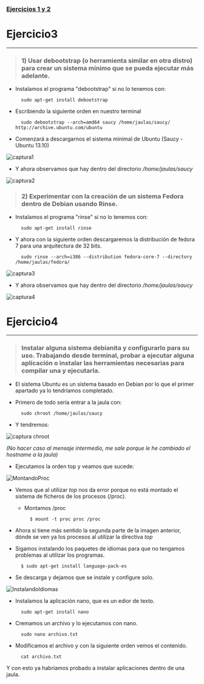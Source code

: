 ### [Ejercicios 1 y 2](https://github.com/oskyar/InfraestructuraVirtual/edit/master/Tema2/Ejercicios1y2.md)


# Ejercicio3
------------

> ### 1) Usar debootstrap (o herramienta similar en otra distro) para crear un sistema mínimo que se pueda ejecutar más adelante.

+ Instalamos el programa "debootstrap" si no lo tenemos con:

		sudo apt-get install debootstrap

+ Escribiendo la siguiente orden en nuestro terminal 

		sudo debootstrap --arch=amd64 saucy /home/jaulas/saucy/ http://archive.ubuntu.com/ubuntu
	
+ Comenzará a descargarnos el sistema minimal de Ubuntu (Saucy - Ubuntu 13.10)

![captura1](https://raw.github.com/oskyar/InfraestructuraVirtual/master/Tema2/img/Ejercicio%203%20a%29%20.png)

+ Y ahora observamos que hay dentro del directorio */home/jaulas/saucy*

![captura2](https://raw.github.com/oskyar/InfraestructuraVirtual/master/Tema2/img/Ejercicio%203%20a%29%202.png)

> ### 2) Experimentar con la creación de un sistema Fedora dentro de Debian usando Rinse.
	
+ Instalamos el programa "rinse" si no lo tenemos con:

		sudo apt-get install rinse

+ Y ahora con la siguiente orden descargaremos la distribución de fedora 7 para una arquitectura de 32 bits.

		sudo rinse --arch=i386 --distribution fedora-core-7 --directory /home/jaulas/fedora/

![captura3](https://raw.github.com/oskyar/InfraestructuraVirtual/master/Tema2/img/Ejercicio%203%20b%29%201.png)

+ Y ahora observamos que hay dentro del directorio */home/jaulas/saucy*

![captura4](https://raw.github.com/oskyar/InfraestructuraVirtual/master/Tema2/img/Ejercicio%203%20b%29%202.png)


# Ejercicio4
------------

> ### Instalar alguna sistema debianita y configurarlo para su uso. Trabajando desde terminal, probar a ejecutar alguna aplicación o instalar las herramientas necesarias para compilar una y ejecutarla.

+ El sistema Ubuntu es un sistema basado en Debian por lo que el primer apartado ya lo tendríamos completado.

+ Primero de todo sería entrar a la jaula con:

		sudo chroot /home/jaulas/saucy

+ Y tendremos:

![captura chroot](https://raw.github.com/oskyar/InfraestructuraVirtual/master/Tema2/img/Ejercicio4-chroot-jaula-saucy.png)

*(No hacer caso al mensaje intermedio, me sale porque le he cambiado el hostname a la jaula)*


+ Ejecutamos la orden top y veamos que sucede:

![MontandoProc](https://raw.github.com/oskyar/InfraestructuraVirtual/master/Tema2/img/Ejercicio4-montandoProc.png)

+ Vemos que al utilizar *top* nos da error porque no está montado el sistema de ficheros de los procesos (/proc). 

	+ Montamos /proc

			$ mount -t proc proc /proc
		
+ Ahora si tiene más sentido la segunda parte de la imagen anterior, dónde se ven ya los procesos al utilizar la directiva *top*




+ Sigamos instalando los paquetes de idiomas para que no tengamos problemas al utilizar los programas.

		$ sudo apt-get install language-pack-es

+ Se descarga y dejamos que se instale y configure solo.

![InstalandoIdiomas](https://raw.github.com/oskyar/InfraestructuraVirtual/master/Tema2/img/Ejercicio4-instalandoIdiomas.png)


+ Instalamos la aplicación nano, que es un edior de texto.

		sudo apt-get install nano

+ Cremamos un archivo y lo ejecutamos con nano.

		sudo nano archivo.txt 

+ Modificamos el archivo y con la siguiente orden vemos el contenido.

		cat archivo.txt

Y con esto ya habríamos probado a instalar aplicaciones dentro de una jaula.
